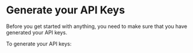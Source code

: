 # Generate your API Keys

Before you get started with anything, you need to make sure that you have generated your API keys. 

To generate your API keys:

